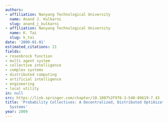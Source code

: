 ```yaml
---
authors:
- affiliation: Nanyang Technological University
  name: Anand J. Kulkarni
  slug: anand_j_kulkarni
- affiliation: Nanyang Technological University
  name: K. Tai
  slug: k_tai
date: '2009-01-01'
estimated_citations: 21
fields:
- rosenbrock function
- multi agent system
- collective intelligence
- complex systems
- distributed computing
- artificial intelligence
- engineering
- local utility
in: null
src: https://link.springer.com/chapter/10.1007%2F978-3-540-89619-7_43
title: 'Probability Collectives: A Decentralized, Distributed Optimization for Multi-Agent
  Systems'
year: 2009
---
```

